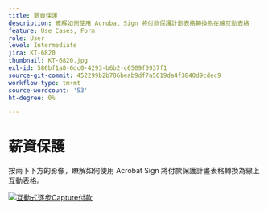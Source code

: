 ```yaml
---
title: 薪資保護
description: 瞭解如何使用 Acrobat Sign 將付款保護計劃表格轉換為在線互動表格
feature: Use Cases, Form
role: User
level: Intermediate
jira: KT-6820
thumbnail: KT-6820.jpg
exl-id: 586bf1a8-6dc0-4293-b6b2-c6509f0937f1
source-git-commit: 452299b2b786beab9df7a5019da4f3840d9cdec9
workflow-type: tm+mt
source-wordcount: '53'
ht-degree: 0%

---
```


# 薪資保護

按兩下下方的影像，瞭解如何使用 Acrobat Sign 將付款保護計畫表格轉換為線上互動表格。

[![互動式逐步Capture付款](../assets/Paycheck.jpg)](https://acrobatusers.com/paycheck-protection-program-resource-hub/walkthrough/)
